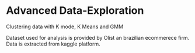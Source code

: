 # Advanced Data-Exploration
Clustering data with K  mode, K Means and GMM

Dataset used for analysis is provided by Olist an brazilian ecommerece firm.  
Data is extracted from kaggle platform.
